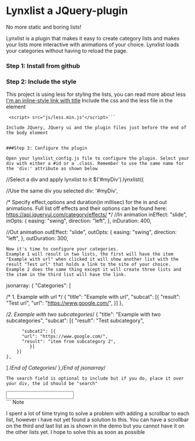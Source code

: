 # Lynxlist a JQuery-plugin

No more static and boring lists!

Lynxlist is a plugin that makes it easy to create category lists and
makes your lists more interactive with animations of your choice.
Lynxlist loads your categories without having to reload the page.

### Step 1: Install from github

### Step 2: Include the style
This project is using less for styling the lists, you can read more about less [I'm an inline-style link with title](href="http://lesscss.org/ "here")
Include the css and the less file in the <head> element

```<link rel="stylesheet/less" type="text/css" href="css/style.less">
 <script> src="js/less.min.js"</script>```

Include JQuery, JQuery ui and the plugin files just before the end of the body element
```
<!-- jQuery and JQuery ui -->
<script src="js/jquery.js"></script>
<script src="js/jquery-ui.js"></script>

<!-- Lynxlist plugin files-->
<script src="js/main.js"></script>
<script src="js/lynxlist.js"></script>
```
                  
###Step 3: Configure the plugin

Open your lynxlist_config.js file to configure the plugin. Select your div with either a #id or a .class. Remember to use the same name for the 'div:' attribute as shown below
```
//Select a div and apply lynxlist to it
$('#myDiv').lynxlist({

//Use the same div you selected
div: '#myDiv',

/*
Specify effect,options and duration(in millisec) for the in and out 
animations.
Full list off effects and their options can be found here:
https://api.jqueryui.com/category/effects/
*/
//In animation
inEffect: "slide",
inOpts: {
    easing: "swing",
    direction: "left",
},
inDuration: 400,

//Out animation
outEffect: "slide",
outOpts: {
    easing: "swing",
    direction: "left",
},
outDuration: 300,
```                  
Now it's time to configure your categories.
Example 1 will result in two lists, the first will have the item "Example with url" when clicked it will show another list with the result "Test url" that holds a link to the site of your choice. Example 2 does the same thing except it will create three lists and the item in the third list will have the link.

```
jsonarray: {
            "Categories": [

/* 1. Example with url */
{
    "title": "Example with url",
        "subcat": [{
        "result": "Test url",
        "url": "https://www.google.com/",
        }]
    },

/*2. Example with two subcategories*/
{
    "title": "Example with two subcategories",
        "subcat": [{
        "result": "Test subcategory",

          "subcat2": [{
          "url": "https://www.google.com/",
          "result": "item from subcategory 2",
             }]
        }]
    }, 

  ] /*End of Categories*/
},/*End of jsonarray*/
```
The search field is optional to include but if you do, place it over your div, the id should be "search"
```
<input type="text" id="search" >
<div id="myDiv">
</div >
```
Note

I spent a lot of time trying to solve a problem with adding a scrollbar to each list, however i have not yet found a solution to this. You can have a scrollbar on the third and last list as is shown in the demo but you cannot have it on the other lists yet. I hope to solve this as soon as possible
